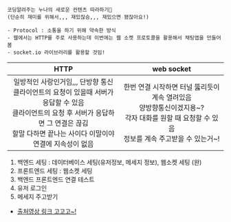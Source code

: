 ```
코딩알려주는 누나의 새로운 컨텐츠 따라하기🙂 
(단순히 재미를 위해서,,, 재밌잖슴,,, 재밌으면 됐잖아요!)

- Protocol : 소통을 하기 위해 약속한 방식
- 웹에서는 HTTP를 주로 사용하는데 이번에는 웹 소켓 프로토콜을 활용해서 채팅앱을 만들어봄
- socket.io 라이브러리를 활용할 것임!
```

|HTTP|web socket|
|:--:|:--:|
|일방적인 사랑인거임,,, 단방향 통신</br>클라이언트의 요청이 있을때 서버가 응답할 수 있음</br>클라이언트의 요청 후 서버가 응답하면 그 연결은 끊김</br>할말 다하면 끝나는 사이다 이말이야</br>연결에 지속성이 없음|한번 연결 시작하면 터널 뚫리듯이 계속 열려있음</br>양방향통신이겠지용~?</br>각자 대화를 원할 때 요청할 수 있음</br>정보를 계속 주고받을 수 있는거~!|


1. 백엔드 세팅 : 데이터베이스 세팅(유저정보, 메세지 정보), 웹소켓 세팅 (완)
2. 프론트엔드 세팅 : 웹소켓 세팅
3. 백엔드 프론트엔드 연결 테스트
4. 유저 로그인
5. 메세지 주고받기

- [출처영상 링크 고고고~!](https://www.youtube.com/watch?v=uE9Ncr6qInQ&t=1687s)